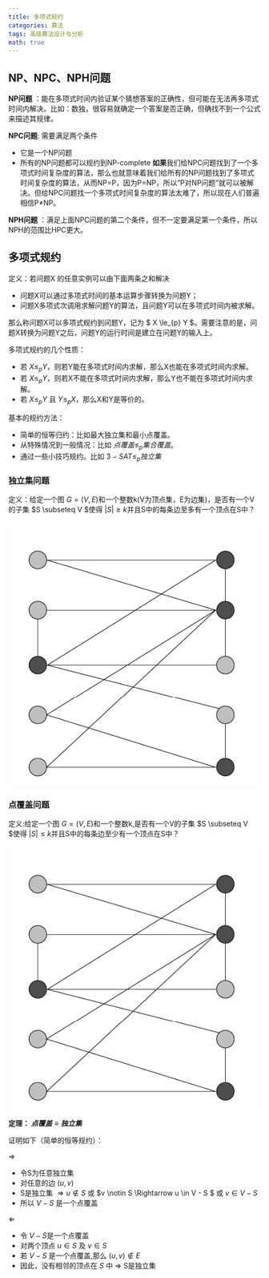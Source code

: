 ```yaml
---
title: 多项式规约
categories: 算法
tags: 高级算法设计与分析
math: true
---
```



## NP、NPC、NPH问题
**NP问题** ：能在多项式时间内验证某个猜想答案的正确性，但可能在无法再多项式时间内解决。比如：数独，很容易就确定一个答案是否正确，但确找不到一个公式来描述其规律。

**NPC问题**: 需要满足两个条件
    
- 它是一个NP问题
- 所有的NP问题都可以规约到NP-complete
**如果**我们给NPC问题找到了一个多项式时间复杂度的算法，那么也就意味着我们给所有的NP问题找到了多项式时间复杂度的算法，从而NP=P，因为P=NP，所以“P对NP问题”就可以被解决。但给NPC问题找一个多项式时间复杂度的算法太难了，所以现在人们普遍相信P≠NP。


**NPH问题** ：满足上面NPC问题的第二个条件，但不一定要满足第一个条件，所以NPH的范围比HPC更大。

## 多项式规约
定义：若问题X 的任意实例可以由下面两条之和解决

- 问题X可以通过多项式时间的基本运算步骤转换为问题Y；
- 问题X多项式次调用求解问题Y的算法，且问题Y可以在多项式时间内被求解。

那么称问题X可以多项式规约到问题Y，记为 $ X \le_{p} Y $。需要注意的是，问题X转换为问题Y之后，问题Y的运行时间是建立在问题Y的输入上。

多项式规约的几个性质：

- 若 $X \le_{p} Y$，则若Y能在多项式时间内求解，那么X也能在多项式时间内求解。
- 若 $X \le_{p} Y$，则若X不能在多项式时间内求解，那么Y也不能在多项式时间内求解。
- 若 $X \le_{p} Y$ 且 $Y \le_{p} X$，那么X和Y是等价的。



基本的规约方法：
    
- 简单的恒等归约：比如最大独立集和最小点覆盖。
- 从特殊情况到一般情况：比如 $点覆盖 \le_{p} 集合覆盖$。  
- 通过一些小技巧规约。比如 $3-SAT \le_{p} 独立集$

### 独立集问题
定义：给定一个图 $G=(V,E)$和一个整数k(V为顶点集，E为边集)，是否有一个V的子集 $S \subseteq V $使得 $|S| \ge k$并且S中的每条边至多有一个顶点在S中？

![独立集](../img/多项式规约/%E7%8B%AC%E7%AB%8B%E9%9B%86.png)

### 点覆盖问题
定义:给定一个图 $G=(V,E)$和一个整数k,是否有一个V的子集 $S \subseteq V $使得 $|S| \le k$并且S中的每条边至少有一个顶点在S中？


![点覆盖](../img/多项式规约/%E7%8B%AC%E7%AB%8B%E9%9B%86.png)

**定理： $点覆盖 \equiv 独立集$**

证明如下（简单的恒等规约）：

$\Rightarrow$
- 令S为任意独立集
- 对任意的边 $(u,v)$
- S是独立集 $\Rightarrow u \notin S$ 或 $v \notin S \Rightarrow u \in V - S $ 或 $v \in V-S$
- 所以 $V-S$ 是一个点覆盖

$\Leftarrow$
- 令 $V-S$是一个点覆盖
- 对两个顶点 $u \in S$ 及 $v \in S$
- 若 $V-S$ 是一个点覆盖,那么 $(u, v) \notin E$
- 因此，没有相邻的顶点在 $S$ 中 $\Rightarrow$ S是独立集 